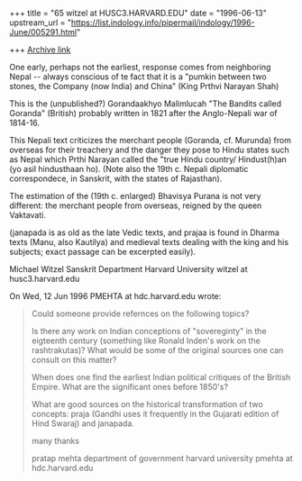 +++
title = "65 witzel at HUSC3.HARVARD.EDU"
date = "1996-06-13"
upstream_url = "https://list.indology.info/pipermail/indology/1996-June/005291.html"

+++
[Archive link](https://list.indology.info/pipermail/indology/1996-June/005291.html)



One early, perhaps not the earliest, response comes from neighboring Nepal 
-- always conscious of te fact that it is a "pumkin between two 
stones, the Company (now India) and China"  (King Prthvi Narayan Shah) 

This is the (unpublished?) Gorandaakhyo Malimlucah "The Bandits called
Goranda" (British) probably written in 1821 after the Anglo-Nepali war of 
1814-16.

This Nepali text criticizes the merchant people (Goranda, cf. Murunda)
from overseas for their treachery and the danger they pose to Hindu states
such as Nepal which Prthi Narayan called the "true Hindu country/
Hindust(h)an (yo asil hindusthaan ho). (Note also the 19th c. Nepali
diplomatic correspondece, in Sanskrit, with the states of Rajasthan). 

The estimation of the (19th c. enlarged) Bhavisya Purana is not very 
different: the merchant people from overseas, reigned by the queen 
Vaktavati.

(janapada is as old as the late Vedic texts, and prajaa is found in 
Dharma texts (Manu, also Kautilya) and medieval texts dealing with the king 
and his subjects; exact passage can be excerpted easily).


Michael Witzel
Sanskrit Department
Harvard University 
witzel at husc3.harvard.edu






On Wed, 12 Jun 1996 PMEHTA at hdc.harvard.edu wrote:

> 
> Could someone provide refernces on the following topics?
> 
> Is there any work on Indian conceptions of "sovereginty" in the 
> eigteenth century (something like Ronald Inden's work on the 
> rashtrakutas)?  What would be some of the original sources one 
> can consult on this matter?
> 
> When does one find the earliest  Indian political critiques of 
> the British Empire.  What are the significant ones before 
> 1850's?
> 
> What are good sources on the historical transformation of two 
> concepts:  praja (Gandhi uses it frequently in the Gujarati 
> edition of Hind Swaraj) and janapada.
> 
> many thanks
> 
> pratap mehta
> department of government 
> harvard university
> pmehta at hdc.harvard.edu
> 
> 




